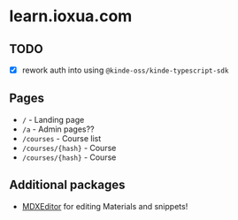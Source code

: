 # learn.ioxua.com

## TODO

- [x] rework auth into using `@kinde-oss/kinde-typescript-sdk`

## Pages

- `/` - Landing page
- `/a` - Admin pages??
- `/courses` - Course list
- `/courses/{hash}` - Course
- `/courses/{hash}` - Course

## Additional packages

- [MDXEditor][mdxeditor] for editing Materials and snippets!

[mdxeditor]: https://mdxeditor.dev/editor/docs/getting-started
